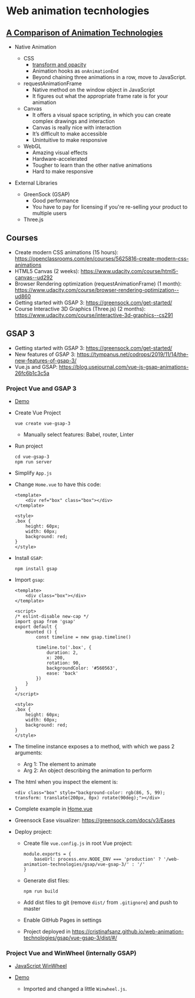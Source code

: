 # Web animation tecnhologies

## [A Comparison of Animation Technologies](https://css-tricks.com/comparison-animation-technologies/)

- Native Animation
    - CSS
        - [transform and opacity](https://www.html5rocks.com/en/tutorials/speed/high-performance-animations/)
        - Animation hooks as `onAnimationEnd`
        - Beyond chaining three animations in a row, move to JavaScript.
    - requestAnimationFrame
        - Native method on the window object in JavaScript
        - It figures out what the appropriate frame rate is for your animation
    - Canvas
        -  It offers a visual space scripting, in which you can create complex drawings and interaction
        - Canvas is really nice with interaction
        - It’s difficult to make accessible
        - Unintuitive to make responsive
    - WebGL
        - Amazing visual effects
        - Hardware-accelerated
        - Tougher to learn than the other native animations
        - Hard to make responsive

- External Libraries
    - GreenSock (GSAP)
        - Good performance
        - You have to pay for licensing if you're re-selling your product to multiple users
    - Three.js

## Courses

- Create modern CSS animations (15 hours): https://openclassrooms.com/en/courses/5625816-create-modern-css-animations
- HTML5 Canvas (2 weeks): https://www.udacity.com/course/html5-canvas--ud292
- Browser Rendering optimization (requestAnimationFrame) (1 month): https://www.udacity.com/course/browser-rendering-optimization--ud860
- Getting started with GSAP 3: https://greensock.com/get-started/
- Course Interactive 3D Graphics (Three.js) (2 months): https://www.udacity.com/course/interactive-3d-graphics--cs291

## GSAP 3
- Getting started with GSAP 3: https://greensock.com/get-started/
- New features of GSAP 3: https://tympanus.net/codrops/2019/11/14/the-new-features-of-gsap-3/
- Vue.js and GSAP: https://blog.usejournal.com/vue-js-gsap-animations-26fc6b1c3c5a

### Project Vue and GSAP 3

- [Demo](https://cristinafsanz.github.io/web-animation-technologies/gsap/vue-gsap-3/dist/#/)

- Create Vue Project

    ```
    vue create vue-gsap-3
    ```

    - Manually select features: Babel, router, Linter

- Run project

    ```
    cd vue-gsap-3
    npm run server
    ```

- Simplify `App.js`

- Change `Home.vue` to have this code:

    ```
    <template>
        <div ref="box" class="box"></div>
    </template>

    <style>
    .box {
        height: 60px;
        width: 60px;
        background: red;
    }
    </style>
    ```

- Install `GSAP`:

    ```
    npm install gsap
    ```

- Import `gsap`:

    ```
    <template>
        <div class="box"></div>
    </template>

    <script>
    /* eslint-disable new-cap */
    import gsap from 'gsap'
    export default {
        mounted () {
            const timeline = new gsap.timeline()

            timeline.to('.box', {
                duration: 2,
                x: 200,
                rotation: 90,
                backgroundColor: '#560563',
                ease: 'back'
            })
        }
    }
    </script>

    <style>
    .box {
        height: 60px;
        width: 60px;
        background: red;
    }
    </style>
    ```

- The timeline instance exposes a to method, with which we pass 2 arguments:
    - Arg 1: The element to animate
    - Arg 2: An object describing the animation to perform

- The html when you inspect the element is:

    ```
    <div class="box" style="background-color: rgb(86, 5, 99); transform: translate(200px, 0px) rotate(90deg);"></div>
    ```

- Complete example in [Home.vue](https://github.com/cristinafsanz/web-animation-technologies/blob/master/gsap/vue-gsap-3/src/views/Home.vue)

- Greensock Ease visualizer: https://greensock.com/docs/v3/Eases

- Deploy project:

    - Create file `vue.config.js` in root Vue project:

        ```
        module.exports = {
            baseUrl: process.env.NODE_ENV === 'production' ? '/web-animation-technologies/gsap/vue-gsap-3/' : '/'
        }
        ```

    - Generate dist files:

        ```
        npm run build
        ```

    - Add dist files to git (remove `dist/` from `.gitignore`) and push to master

    - Enable GitHub Pages in settings

    - Project deployed in https://cristinafsanz.github.io/web-animation-technologies/gsap/vue-gsap-3/dist/#/

### Project Vue and WinWheel (internally GSAP)

- [JavaScript WinWheel](https://github.com/zarocknz/javascript-winwheel)

- [Demo](https://cristinafsanz.github.io/web-animation-technologies/gsap/vue-gsap-3/dist/#/javascript-winwheel)

    - Imported and changed a little `Winwheel.js`.


